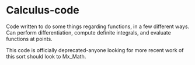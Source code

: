 # Calculus-code
Code written to do some things regarding functions, in a few different ways. Can perform differentiation, compute definite integrals, and evaluate functions at points.

This code is officially deprecated-anyone looking for more recent work of this sort should look to Mx_Math.
